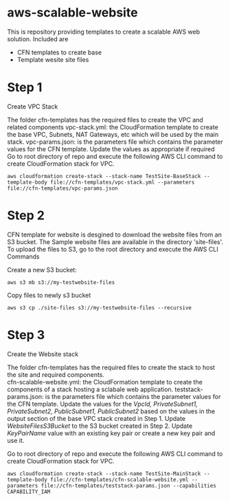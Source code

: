 # aws-scalable-website

This is repository providing templates to create a scalable AWS web solution. Included are

  - CFN templates to create base 
  - Template wesite site files
  
# Step 1 
Create VPC Stack

The folder cfn-templates has the required files to create the VPC and related components
vpc-stack.yml: the CloudFormation template to create the base VPC, Subnets, NAT Gateways, etc which will be used by the main stack.
vpc-params.json: is the parameters file which contains the parameter values for the CFN template. Update the values as appropriate if required
Go to root directory of repo and execute the following AWS CLI command to create CloudFormation stack for VPC.

```
aws cloudformation create-stack --stack-name TestSite-BaseStack --template-body file://cfn-templates/vpc-stack.yml --parameters file://cfn-templates/vpc-params.json
```

# Step 2

CFN template for website is desgined to download the website files from an S3 bucket. The Sample website files are available in the directory 'site-files'. To upload the files to S3,  go to the root directory and execute the  AWS CLI Commands 

Create a new S3 bucket:
```
aws s3 mb s3://my-testwebsite-files
```

Copy files to newly s3 bucket
```
aws s3 cp ./site-files s3://my-testwebsite-files --recursive
```
# Step 3
Create the Website stack

The folder cfn-templates has the required files to create the stack to host the site  and required components.  
cfn-scalable-website.yml: the CloudFormation template to create the components of a stack hosting a sclabale web application.
teststack-params.json: is the parameters file which contains the parameter values for the CFN template. Update the values for the *VpcId, PrivateSubnet1, PrivateSubnet2, PublicSubnet1, PublicSubnet2* based on the values in the output section of the base VPC stack created in Step 1. Update *WebsiteFilesS3Bucket* to the S3 bucket created in Step 2. Update *KeyPairName* value with an existing key pair or create a new key pair and use it.

Go to root directory of repo and execute the following AWS CLI command to create CloudFormation stack for VPC.

```
aws cloudformation create-stack --stack-name TestSite-MainStack --template-body file://cfn-templates/cfn-scalable-website.yml --parameters file://cfn-templates/teststack-params.json --capabilities CAPABILITY_IAM
```